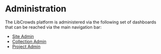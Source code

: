 # Administration

The LibCrowds platform is administered via the following set of dashboards
that can be reached via the main navigation bar:

- [Site Admin](admin/site/README.md)
- [Collection Admin](admin/collection/README.md)
- [Project Admin](admin/project/README.md)

